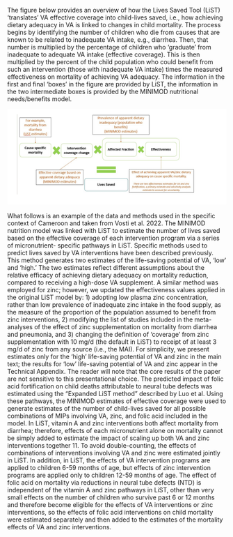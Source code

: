 The figure below provides an overview of how the Lives Saved Tool (LiST) ‘translates’ VA effective
coverage into child-lives saved, i.e., how achieving dietary adequacy in VA is linked to changes in child
mortality. The process begins by identifying the number of children who die from causes that are
known to be related to inadequate VA intake, e.g., diarrhea. Then, that number is multiplied by the
percentage of children who ‘graduate’ from inadequate to adequate VA intake (effective coverage).
This is then multiplied by the percent of the child population who could benefit from such an
intervention (those with inadequate VA intake) times the measured effectiveness on mortality of
achieving VA adequacy. The information in the first and final ‘boxes’ in the figure are provided by LiST,
the information in the two intermediate boxes is provided by the MINIMOD nutritional needs/benefits
model.

![Alt Text](/pictures/LiST.png)

What follows is an example of the data and methods used in the specific context of Cameroon and taken
from Vosti et al. 2022. The MINIMOD nutrition model was linked with LiST to estimate the number of
lives saved based on the effective coverage of each intervention program via a series of micronutrient-
specific pathways in LiST. Specific methods used to predict lives saved by VA interventions have been
described previously. This method generates two estimates of the life-saving potential of VA, ‘low’ and
‘high.’ The two estimates reflect different assumptions about the relative efficacy of achieving dietary
adequacy on mortality reduction, compared to receiving a high-dose VA supplement. A similar method 
was employed for zinc; however, we updated the effectiveness values applied in the original LiST model
by: 1) adopting low plasma zinc concentration, rather than low prevalence of inadequate zinc intake in
the food supply, as the measure of the proportion of the population assumed to benefit from zinc
interventions, 2) modifying the list of studies included in the meta-analyses of the effect of zinc
supplementation on mortality from diarrhea and pneumonia, and 3) changing the definition of
‘coverage’ from zinc supplementation with 10 mg/d (the default in LiST) to receipt of at least 3 mg/d of
zinc from any source (i.e., the MAI). For simplicity, we present estimates only for the ‘high’ life-saving
potential of VA and zinc in the main text; the results for ‘low’ life-saving potential of VA and zinc appear
in the Technical Appendix. The reader will note that the core results of the paper are not sensitive to this
presentational choice. The predicted impact of folic acid fortification on child deaths attributable to
neural tube defects was estimated using the “Expanded LiST method” described by Luo et al. Using
these pathways, the MINIMOD estimates of effective coverage were used to generate estimates of the
number of child-lives saved for all possible combinations of MIPs involving VA, zinc, and folic acid
included in the model. In LiST, vitamin A and zinc interventions both affect mortality from diarrhea;
therefore, effects of each micronutrient alone on mortality cannot be simply added to estimate the
impact of scaling up both VA and zinc interventions together 11. To avoid double-counting, the effects of
combinations of interventions involving VA and zinc were estimated jointly in LiST. In addition, in LiST,
the effects of VA intervention programs are applied to children 6-59 months of age, but effects of zinc
intervention programs are applied only to children 12-59 months of age. The effect of folic acid on
mortality via reductions in neural tube defects (NTD) is independent of the vitamin A and zinc pathways
in LiST, other than very small effects on the number of children who survive past 6 or 12 months and
therefore become eligible for the effects of VA interventions or zinc interventions, so the effects of folic
acid interventions on child mortality were estimated separately and then added to the estimates of the
mortality effects of VA and zinc interventions.
